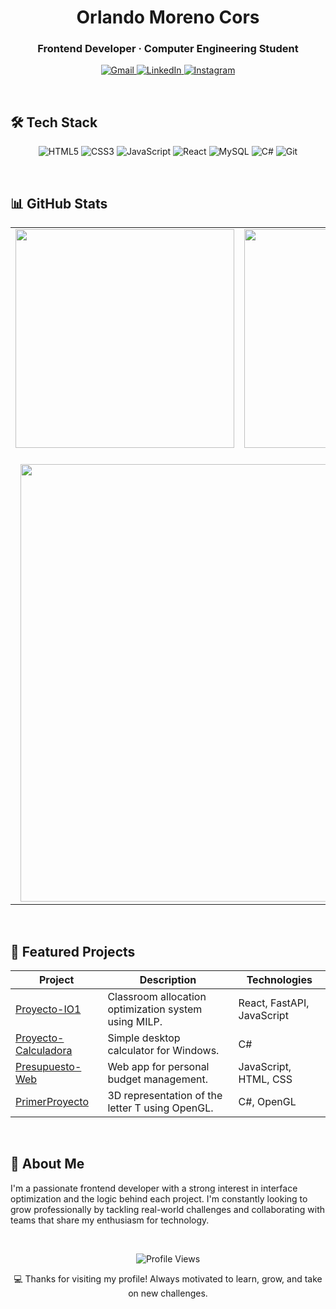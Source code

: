 <h1 align="center">Orlando Moreno Cors</h1>
<h3 align="center">Frontend Developer · Computer Engineering Student</h3>

<p align="center">
  <a href="mailto:orlandosebastian693@gmail.com">
    <img src="https://img.shields.io/badge/Gmail-D14836?style=for-the-badge&logo=gmail&logoColor=white" alt="Gmail" />
  </a>
  <a href="https://www.linkedin.com/in/orlando693" target="_blank">
    <img src="https://img.shields.io/badge/LinkedIn-0077B5?style=for-the-badge&logo=linkedin&logoColor=white" alt="LinkedIn" />
  </a>
  <a href="https://www.instagram.com/amarillocors?igsh=c3g4dzVzcDIxbWc1" target="_blank">
    <img src="https://img.shields.io/badge/Instagram-E4405F?style=for-the-badge&logo=instagram&logoColor=white" alt="Instagram" />
  </a>
</p>

<br/>

## 🛠️ Tech Stack

<p align="center">
  <img src="https://img.shields.io/badge/HTML5-E34F26?style=for-the-badge&logo=html5&logoColor=white" alt="HTML5" />
  <img src="https://img.shields.io/badge/CSS3-1572B6?style=for-the-badge&logo=css3&logoColor=white" alt="CSS3" />
  <img src="https://img.shields.io/badge/JavaScript-F7DF1E?style=for-the-badge&logo=javascript&logoColor=black" alt="JavaScript" />
  <img src="https://img.shields.io/badge/React-20232A?style=for-the-badge&logo=react&logoColor=61DAFB" alt="React" />
  <img src="https://img.shields.io/badge/MySQL-00758F?style=for-the-badge&logo=mysql&logoColor=white" alt="MySQL" />
  <img src="https://img.shields.io/badge/C%23-239120?style=for-the-badge&logo=c-sharp&logoColor=white" alt="C#" />
  <img src="https://img.shields.io/badge/Git-F05032?style=for-the-badge&logo=git&logoColor=white" alt="Git" />
</p>

<br/>

## 📊 GitHub Stats

<div align="center">
  <table>
    <tr>
      <td>
        <img src="https://github-readme-stats.vercel.app/api?username=Orlando693&show_icons=true&theme=github_dark&hide_border=true" width="350px" />
      </td>
      <td>
        <img src="https://github-readme-stats.vercel.app/api/top-langs/?username=Orlando693&layout=compact&theme=github_dark&hide_border=true" width="350px" />
      </td>
    </tr>
    <tr>
      <td colspan="2" align="center">
        <br/>
        <img src="https://github-readme-streak-stats.herokuapp.com/?user=Orlando693&theme=github_dark&hide_border=true" width="700px" />
      </td>
    </tr>
  </table>
</div>

<br/>

## 🚀 Featured Projects

<div align="center">

<table>
  <thead>
    <tr>
      <th>Project</th>
      <th>Description</th>
      <th>Technologies</th>
    </tr>
  </thead>
  <tbody>
    <tr>
      <td><a href="https://github.com/Orlando693/Proyecto-IO1">Proyecto-IO1</a></td>
      <td>Classroom allocation optimization system using MILP.</td>
      <td>React, FastAPI, JavaScript</td>
    </tr>
    <tr>
      <td><a href="https://github.com/Orlando693/Proyecto-Calculadora">Proyecto-Calculadora</a></td>
      <td>Simple desktop calculator for Windows.</td>
      <td>C#</td>
    </tr>
    <tr>
      <td><a href="https://github.com/Orlando693/Presupuesto-Web">Presupuesto-Web</a></td>
      <td>Web app for personal budget management.</td>
      <td>JavaScript, HTML, CSS</td>
    </tr>
    <tr>
      <td><a href="https://github.com/Orlando693/PrimerProyecto">PrimerProyecto</a></td>
      <td>3D representation of the letter T using OpenGL.</td>
      <td>C#, OpenGL</td>
    </tr>
  </tbody>
</table>

</div>


<br/>

## 👤 About Me

I'm a passionate frontend developer with a strong interest in interface optimization and the logic behind each project. I'm constantly looking to grow professionally by tackling real-world challenges and collaborating with teams that share my enthusiasm for technology.

<br/>

<p align="center">
  <img src="https://komarev.com/ghpvc/?username=Orlando693&label=Profile%20views&color=0e75b6&style=flat" alt="Profile Views" />
</p>

<p align="center">
  💻 Thanks for visiting my profile! Always motivated to learn, grow, and take on new challenges.
</p>
